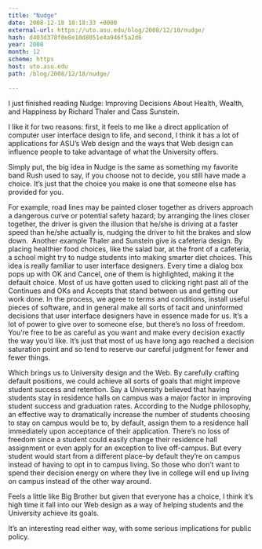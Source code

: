 ```yaml
---
title: "Nudge"
date: 2008-12-18 18:18:33 +0000
external-url: https://uto.asu.edu/blog/2008/12/18/nudge/
hash: d403d378f0e8e10d8051e4a946f5a2d6
year: 2008
month: 12
scheme: https
host: uto.asu.edu
path: /blog/2008/12/18/nudge/

---
```


I just finished reading Nudge: Improving Decisions About Health, Wealth, and Happiness by Richard Thaler and Cass Sunstein.

I like it for two reasons: first, it feels to me like a direct application of computer user interface design to life, and second, I think it has a lot of applications for ASU’s Web design and the ways that Web design can influence people to take advantage of what the University offers.

Simply put, the big idea in Nudge is the same as something my favorite band Rush used to say, if you choose not to decide, you still have made a choice. It’s just that the choice you make is one that someone else has provided for you.

For example, road lines may be painted closer together as drivers approach a dangerous curve or potential safety hazard; by arranging the lines closer together, the driver is given the illusion that he/she is driving at a faster speed than he/she actually is, nudging the driver to hit the brakes and slow down.  Another example Thaler and Sunstein give is cafeteria design. By placing healthier food choices, like the salad bar, at the front of a cafeteria, a school might try to nudge students into making smarter diet choices. This idea is really familiar to user interface designers. Every time a dialog box pops up with OK and Cancel, one of them is highlighted, making it the default choice. Most of us have gotten used to clicking right past all of the Continues and OKs and Accepts that stand between us and getting our work done. In the process, we agree to terms and conditions, install useful pieces of software, and in general make all sorts of tacit and uninformed decisions that user interface designers have in essence made for us. It’s a lot of power to give over to someone else, but there’s no loss of freedom. You’re free to be as careful as you want and make every decision exactly the way you’d like. It’s just that most of us have long ago reached a decision saturation point and so tend to reserve our careful judgment for fewer and fewer things.

Which brings us to University design and the Web. By carefully crafting default positions, we could achieve all sorts of goals that might improve student success and retention. Say a University believed that having students stay in residence halls on campus was a major factor in improving student success and graduation rates. According to the Nudge philosophy, an effective way to dramatically increase the number of students choosing to stay on campus would be to, by default, assign them to a residence hall immediately upon acceptance of their application. There’s no loss of freedom since a student could easily change their residence hall assignment or even apply for an exception to live off-campus. But every student would start from a different place–by default they’re on campus instead of having to opt in to campus living. So those who don’t want to spend their decision energy on where they live in college will end up living on campus instead of the other way around.

Feels a little like Big Brother but given that everyone has a choice, I think it’s high time it fall into our Web design as a way of helping students and the University achieve its goals.

It’s an interesting read either way, with some serious implications for public policy.


